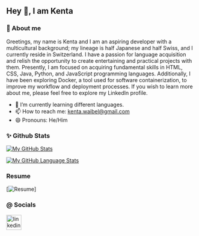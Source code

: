 ## Hey 👋, I am Kenta 

### 👤 About me 
Greetings, my name is Kenta and I am an aspiring developer with a multicultural background; my lineage is half Japanese and half Swiss, and I currently reside in Switzerland. I have a passion for language acquisition and relish the opportunity to create entertaining and practical projects with them. Presently, I am focused on acquiring fundamental skills in HTML, CSS, Java, Python, and JavaScript programming languages. Additionally, I have been exploring Docker, a tool used for software containerization, to improve my workflow and deployment processes. If you wish to learn more about me, please feel free to explore my LinkedIn profile.

- 🌱 I’m currently learning different languages. 
- 📫 How to reach me: kenta.waibel@gmail.com 
- 😄 Pronouns: He/Him 

### ✨ Github Stats 
[![My GitHub Stats](https://github-readme-stats.vercel.app/api/?username=K3NTAW&count_private=true&theme=tokyonight&showicons=true)]()


[![My GitHub Language Stats](https://github-readme-stats.vercel.app/api/top-langs/?username=K3NTAW&langs_count=5&theme=tokyonight)]()


### Resume
[![Resume](https://www.figma.com/file/RwTeyKaoS9irw2XJ0kFOQg/Resume-(Community)?node-id=102%3A726&t=1zuy3Uhjh2O2Pnwr-1)]


### @ Socials 
[<img src='https://cdn.jsdelivr.net/npm/simple-icons@3.0.1/icons/linkedin.svg' alt='linkedin' height='40'>](https://www.linkedin.com/in/kenta-waibel/)  


